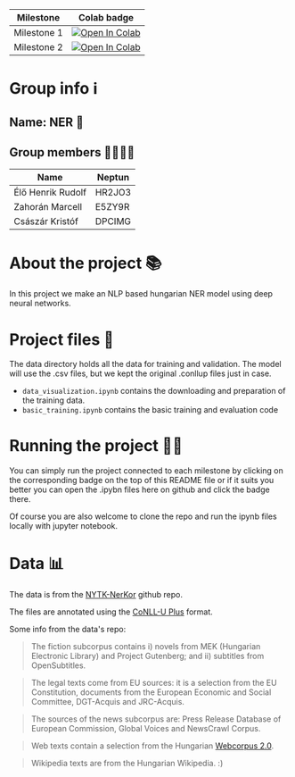 |Milestone|Colab badge|
| ----------- | ----------- |
| Milestone 1      | [![Open In Colab](https://colab.research.google.com/assets/colab-badge.svg)](https://colab.research.google.com/github/Henya14/deep-learning-ner/blob/main/data_visualization.ipynb) |
| Milestone 2        | [![Open In Colab](https://colab.research.google.com/assets/colab-badge.svg)](https://colab.research.google.com/github/Henya14/deep-learning-ner/blob/main/basic_training.ipynb) |


# Group info ℹ

## Name: NER 💸
## Group members 👨‍👨‍👦‍👦
| Name      | Neptun |
| ----------- | ----------- |
| Élő Henrik Rudolf      | HR2JO3 |
| Zahorán Marcell        | E5ZY9R |
| Császár Kristóf        | DPCIMG |

# About the project 📚
In this project we make an NLP based hungarian NER model using deep neural networks.

# Project files 📃
The data directory holds all the data for training and validation. The model will use the .csv files, but we kept the original .conllup files just in case. 

- `data_visualization.ipynb` contains the downloading and preparation of the training data.
- `basic_training.ipynb` contains the basic training and evaluation code

# Running the project 🏃‍♂️
You can simply run the project connected to each milestone by clicking on the corresponding badge on the top of this README file or if it suits you better you can open the .ipybn files here on github and click the badge there. 

Of course you are also welcome to clone the repo and run the ipynb files locally with jupyter notebook.

# Data 📊
The data is from the [NYTK-NerKor](https://github.com/nytud/NYTK-NerKor) github repo. 

The files are annotated using the [CoNLL-U Plus](https://universaldependencies.org/ext-format.html) format.

Some info from the data's repo:

> The fiction subcorpus contains i) novels from MEK (Hungarian Electronic Library) and Project Gutenberg; and ii) subtitles from OpenSubtitles.

> The legal texts come from EU sources: it is a selection from the EU Constitution, documents from the European Economic and Social Committee, DGT-Acquis and JRC-Acquis.

> The sources of the news subcorpus are: Press Release Database of European Commission, Global Voices and NewsCrawl Corpus.

> Web texts contain a selection from the Hungarian [Webcorpus 2.0](https://hlt.bme.hu/en/resources/webcorpus2).

> Wikipedia texts are from the Hungarian Wikipedia. :)
